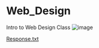 # Web_Design
Intro to Web Design Class
![image](https://github.com/KawikaI/Web_Design/assets/116589145/2bcf6467-77ed-4084-8de7-2c4ec60e2c8f)




[Response.txt](https://github.com/KawikaI/Web_Design/files/12551805/Response.txt)

